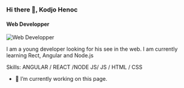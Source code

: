 ### Hi there 👋, Kodjo Henoc
#### Web Developper
![Web Developper](https://upload.wikimedia.org/wikipedia/commons/thumb/9/99/Unofficial_JavaScript_logo_2.svg/1200px-Unofficial_JavaScript_logo_2.svg.png)

I am a young developer looking for his see in the web. I am currently learning Rect, Angular and Node.js

Skills: ANGULAR / REACT /NODE JS/ JS / HTML / CSS

- 🔭 I’m currently working on this page. 




